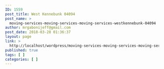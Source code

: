 ```yaml
---
ID: 1559
post_title: West Kennebunk 04094
post_name: >
  moving-services-moving-services-moving-services-westkennebunk-04094
author: mrgabonijeff@gmail.com
post_date: 2018-03-28 01:36:37
layout: page
link: >
  http://localhost/wordpress/moving-services-moving-services-moving-services-westkennebunk-04094/
published: true
tags: [ ]
categories: [ ]
---
```

